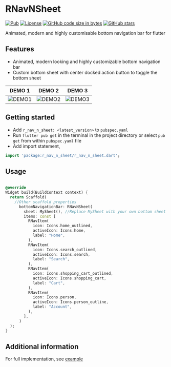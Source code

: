 # RNavNSheet

[![Pub](https://img.shields.io/pub/v/r_nav_n_sheet.svg)](https://pub.dartlang.org/packages/r_nav_n_sheet)
[![License](https://img.shields.io/badge/licence-Apache2-green.svg)](https://github.com/rajyadavnp/r_nav_n_sheet/blob/main/LICENSE)
[![GitHub code size in bytes](https://img.shields.io/github/languages/code-size/rajyadavnp/r_nav_n_sheet.svg)](https://github.com/rajyadavnp/r_nav_n_sheet)
[![GitHub stars](https://img.shields.io/github/stars/rajyadavnp/r_nav_n_sheet.svg?style=social)](https://github.com/rajyadavnp/r_nav_n_sheet)

Animated, modern and highly customisable bottom navigation bar for flutter

## Features

- Animated, modern looking and highly customizable bottom navigation bar
- Custom bottom sheet with center docked action button to toggle the bottom sheet

| DEMO 1 | DEMO 2 | DEMO 3 |
|--------|--------|--------|
|![DEMO1](https://raw.githubusercontent.com/rajyadavnp/r_nav_n_sheet/main/demo/rnns_normal.gif)|![DEMO2](https://raw.githubusercontent.com/rajyadavnp/r_nav_n_sheet/main/demo/rnns_gradient.gif)|![DEMO3](https://raw.githubusercontent.com/rajyadavnp/r_nav_n_sheet/main/demo/rnns_tabs.gif)|

## Getting started

- Add ```r_nav_n_sheet: <latest_version>``` to ```pubspec.yaml```
- Run ```flutter pub get``` in the terminal in the project directory or select ```pub get``` from
  within   ```pubspec.yaml``` file
- Add import statement,

```dart
import 'package:r_nav_n_sheet/r_nav_n_sheet.dart';
```

## Usage

```dart

@override
Widget build(BuildContext context) {
  return Scaffold(
    //Other scaffold properties
      bottomNavigationBar: RNavNSheet(
        sheet: MySheet(), //Replace MySheet with your own bottom sheet
        items: const [
          RNavItem(
            icon: Icons.home_outlined,
            activeIcon: Icons.home,
            label: "Home",
          ),
          RNavItem(
            icon: Icons.search_outlined,
            activeIcon: Icons.search,
            label: "Search",
          ),
          RNavItem(
            icon: Icons.shopping_cart_outlined,
            activeIcon: Icons.shopping_cart,
            label: "Cart",
          ),
          RNavItem(
            icon: Icons.person,
            activeIcon: Icons.person_outline,
            label: "Account",
          ),
        ],
      )
  );
}
```

## Additional information

For full implementation,
see [example](https://github.com/rajyadavnp/r_nav_n_sheet/tree/main/example)